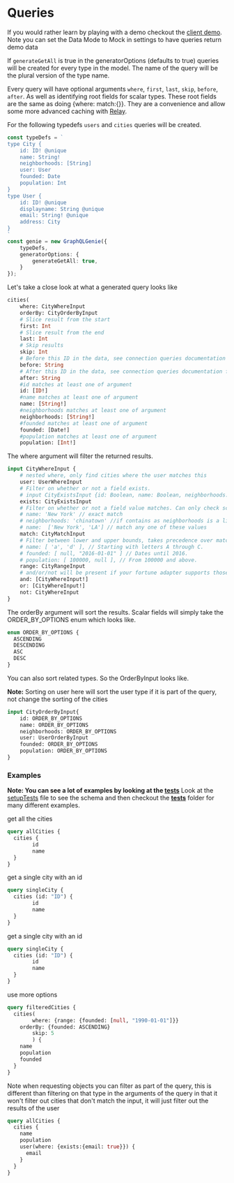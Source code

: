 # Queries

If you would rather learn by playing with a demo checkout the [client demo](https://genie-team.github.io/graphql-genie-client/). Note you can set the Data Mode to Mock in settings to have queries return demo data

If `generateGetAll` is true in the generatorOptions (defaults to true) queries will be created for every type in the model. The name of the query will be the plural version of the type name. 

Every query will have optional arguments `where`, `first`, `last`, `skip`, `before`, `after`. As well as identifying root fields for scalar types. These root fields are the same as doing {where: match:{}}. They are a convenience and allow some more advanced caching with [Relay](https://facebook.github.io/relay/). 

For the following typedefs `users` and `cities` queries will be created.

```typescript 
const typeDefs = `
type City {
	id: ID! @unique
	name: String!
	neighborhoods: [String]
	user: User
	founded: Date
	population: Int
}
type User {
	id: ID! @unique
	displayname: String @unique
	email: String! @unique
	address: City
}
`
const genie = new GraphQLGenie({ 
	typeDefs, 
	generatorOptions: {
		generateGetAll: true,
	}
});
```

Let's take a close look at what a generated query looks like

```graphql
cities(
	where: CityWhereInput
	orderBy: CityOrderByInput
	# Slice result from the start
	first: Int
	# Slice result from the end
	last: Int
	# Skip results
	skip: Int
	# Before this ID in the data, see connection queries documentation for more info
	before: String
	# After this ID in the data, see connection queries documentation for more info
	after: String
	#id matches at least one of argument
	id: [ID!]
	#name matches at least one of argument
	name: [String!]
	#neighborhoods matches at least one of argument
	neighborhoods: [String!]
	#founded matches at least one of argument
	founded: [Date!]
	#population matches at least one of argument
	population: [Int!]
```

The where argument will filter the returned results. 

```graphql
input CityWhereInput {
	# nested where, only find cities where the user matches this
	user: UserWhereInput
	# Filter on whether or not a field exists. 
	# input CityExistsInput {id: Boolean, name: Boolean, neighborhoods: Boolean, user: Boolean}
	exists: CityExistsInput
	# Filter on whether or not a field value matches. Can only check scalar and enum fields
	# name: 'New York' // exact match
	# neighborhoods: 'chinatown' //if contains as neighborhoods is a list type
	# name:  ['New York', 'LA'] // match any one of these values
	match: CityMatchInput
	# Filter between lower and upper bounds, takes precedence over match
	# name: [ 'a', 'd' ], // Starting with letters A through C.
	# founded: [ null, "2016-01-01" ] // Dates until 2016.
	# population: [ 100000, null ], // From 100000 and above.
	range: CityRangeInput
	# and/or/not will be present if your fortune adapter supports those operations
	and: [CityWhereInput!]
	or: [CityWhereInput!]
	not: CityWhereInput
}
```

The orderBy argument will sort the results. Scalar fields will simply take the ORDER_BY_OPTIONS enum which looks like.

```graphql
enum ORDER_BY_OPTIONS {
  ASCENDING
  DESCENDING
  ASC
  DESC
}
```

You can also sort related types. So the OrderByInput looks like.

**Note:** Sorting on user here will sort the user type if it is part of the query, not change the sorting of the cities

```graphql
input CityOrderByInput{
	id: ORDER_BY_OPTIONS
	name: ORDER_BY_OPTIONS
	neighborhoods: ORDER_BY_OPTIONS
	user: UserOrderByInput
	founded: ORDER_BY_OPTIONS
	population: ORDER_BY_OPTIONS
}

```

### Examples

**Note: You can see a lot of examples by looking at the [tests](https://github.com/genie-team/graphql-genie/tree/master/src/tests)**
Look at the [setupTests](https://github.com/genie-team/graphql-genie/blob/master/src/tests/setupTests.ts) file to see the schema and then checkout the [__tests__](https://github.com/genie-team/graphql-genie/tree/master/src/tests/__tests__) folder for many different examples.

get all the cities

```graphql
query allCities {
  cities {
		id
		name
  }
}
```

get a single city with an id

```graphql
query singleCity {
  cities (id: "ID") {
		id
		name
  }
}
```

get a single city with an id

```graphql
query singleCity {
  cities (id: "ID") {
		id
		name
  }
}
```

use more options

```graphql
query filteredCities {
  cities(
		where: {range: {founded: [null, "1990-01-01"]}}
    orderBy: {founded: ASCENDING}
		skip: 5
		) {
    name
    population
    founded
  }
}

```

Note when requesting objects you can filter as part of the query, this is different than filtering on that type in the arguments of the query in that it won't filter out cities that don't match the input, it will just filter out the results of the user

```graphql
query allCities {
  cities {
    name
    population
    user(where: {exists:{email: true}}) {
      email
    }
  }
}
```

